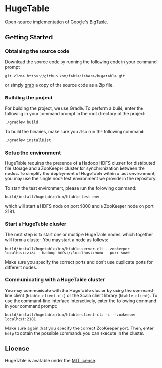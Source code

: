 # HugeTable
Open-source implementation of Google's [BigTable](https://research.google/pubs/pub27898/).

## Getting Started

### Obtaining the source code
Download the source code by running the following code in your command prompt:
```shell script
git clone https://github.com/fabianishere/hugetable.git
```
or simply 
[grab](https://github.com/fabianishere/hugetable/archive/master.zip) 
a copy of the source code as a Zip file.

### Building the project
For building the project, we use Gradle. To perform a build, enter the following in your command prompt in the root
directory of the project:
```shell script
./gradlew build
```
To build the binaries, make sure you also run the following command:
```shell script
./gradlew installDist
```

### Setup the environment
HugeTable requires the presence of a Hadoop HDFS cluster for distributed file storage and a ZooKeeper cluster for 
synchronization between the nodes. To simplify the deployment of HugeTable within a test environment, you may use the
single node test environment we provide in the repository.

To start the test environment, please run the following command:
```shell script
build/install/hugetable/bin/htable-test-env    
```
which will start a HDFS node on port 9000 and a ZooKeeper node on port 2181.

### Start a HugeTable cluster
The next step is to start one or multiple HugeTable nodes, which together will form a cluster. You may start a node
as follows:
```shell script
build/install/hugetable/bin/htable-server-cli --zookeeper localhost:2181 --hadoop hdfs://localhost:9000 --port 8080
```
Make sure you specify the correct ports and don't use duplicate ports for different nodes.

### Communicating with a HugeTable cluster
You may communicate with the HugeTable cluster by using the command-line client (`htable-client-cli`) or the Scala client
library (`htable-client`). To use the command-line interface interactively, enter the following command in your command
prompt:

```shell script
build/install/hugetable/bin/htable-client-cli -i --zookeeper localhost:2181   
```
Make sure again that you specify the correct ZooKeeper port. Then, enter `help` to obtain the possible commands you
can execute in the cluster.

## License
HugeTable is available under the [MIT license](https://github.com/fabianishere/hugetable/blob/master/LICENSE.txt).
